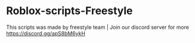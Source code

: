 # Roblox-scripts-Freestyle
This scripts was made by freestyle team | Join our discord server for more https://discord.gg/apS8bM6ykH
